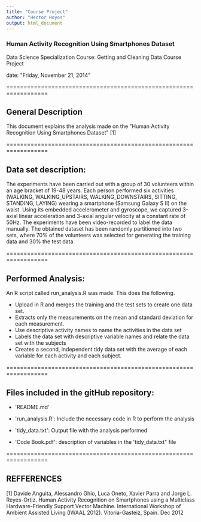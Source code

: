 ```yaml
---
title: "Course Project"
author: "Hector Hoyos"
output: html_document
---
```


### Human Activity Recognition Using Smartphones Dataset

Data Science Specialization
Course: Getting and Cleaning Data
Course Project

date: "Friday, November 21, 2014"

==================================================================

## General Description

This document explains the analysis made on the "Human Activity Recognition Using Smartphones Dataset" [1] 

==================================================================

## Data set description:

The experiments have been carried out with a group of 30 volunteers within an age bracket of 19-48 years. Each person performed six activities (WALKING, WALKING_UPSTAIRS, WALKING_DOWNSTAIRS, SITTING, STANDING, LAYING) wearing a smartphone (Samsung Galaxy S II) on the waist. Using its embedded accelerometer and gyroscope, we captured 3-axial linear acceleration and 3-axial angular velocity at a constant rate of 50Hz. The experiments have been video-recorded to label the data manually. The obtained dataset has been randomly partitioned into two sets, where 70% of the volunteers was selected for generating the training data and 30% the test data. 

==================================================================

## Performed Analysis:

An R script called run_analysis.R was made. This does the following. 
- Upload in R and merges the training and the test sets to create one data set.
- Extracts only the measurements on the mean and standard deviation for each measurement. 
- Use descriptive activity names to name the activities in the data set
- Labels the data set with descriptive variable names and relate the data set with the subjects
- Creates a second, independent tidy data set with the average of each variable for each activity and each subject.

==================================================================

## Files included in the gitHub repository:

- 'README.md'

- 'run_analysis.R': Include the necessary code in R to perform the analysis

- 'tidy_data.txt': Output file with the analysis performed

- 'Code Book.pdf': description of variables in the 'tidy_data.txt" file

==================================================================

## REFFERENCES

[1] Davide Anguita, Alessandro Ghio, Luca Oneto, Xavier Parra and Jorge L. Reyes-Ortiz. Human Activity Recognition on Smartphones using a Multiclass Hardware-Friendly Support Vector Machine. International Workshop of Ambient Assisted Living (IWAAL 2012). Vitoria-Gasteiz, Spain. Dec 2012
